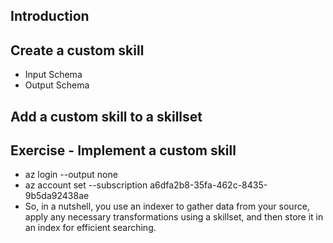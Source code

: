 ## Introduction
## Create a custom skill
  - Input Schema
  - Output Schema
## Add a custom skill to a skillset
## Exercise - Implement a custom skill
  - az login  --output none
  - az account set --subscription a6dfa2b8-35fa-462c-8435-9b5da92438ae
  - So, in a nutshell, you use an indexer to gather data from your source, apply any necessary transformations using a skillset, and then store it in an index for efficient searching.